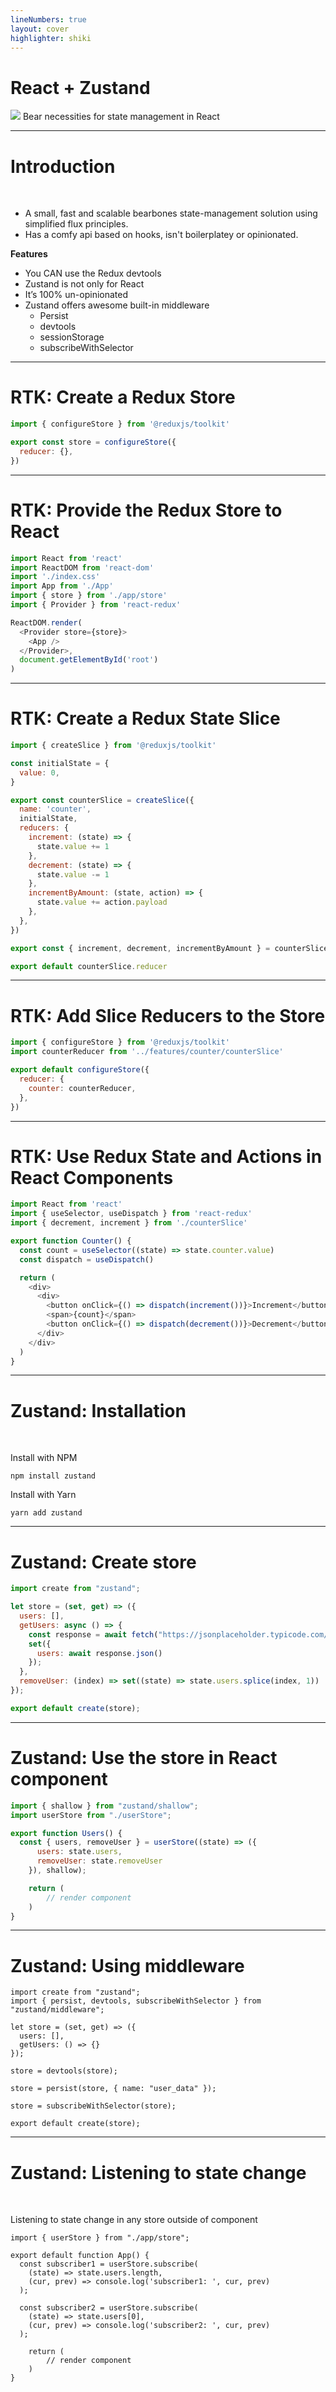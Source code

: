 ```yaml
---
lineNumbers: true
layout: cover
highlighter: shiki
---
```


# React + Zustand

<img class="w-6 inline" src="https://github.githubassets.com/images/icons/emoji/unicode/1f43b.png"> Bear necessities for state management in React

---

# Introduction
<br/>

- A small, fast and scalable bearbones state-management solution using simplified flux principles. 
- Has a comfy api based on hooks, isn't boilerplatey or opinionated.

**Features**
- You CAN use the Redux devtools
- Zustand is not only for React
- It’s 100% un-opinionated
- Zustand offers awesome built-in middleware
	- Persist
	- devtools
	- sessionStorage
	- subscribeWithSelector

---

# RTK: Create a Redux Store​

```js
import { configureStore } from '@reduxjs/toolkit'

export const store = configureStore({
  reducer: {},
})
```

---

# RTK: Provide the Redux Store to React​

```js
import React from 'react'
import ReactDOM from 'react-dom'
import './index.css'
import App from './App'
import { store } from './app/store'
import { Provider } from 'react-redux'

ReactDOM.render(
  <Provider store={store}>
    <App />
  </Provider>,
  document.getElementById('root')
)
```

---

# RTK: Create a Redux State Slice​

```js
import { createSlice } from '@reduxjs/toolkit'

const initialState = {
  value: 0,
}

export const counterSlice = createSlice({
  name: 'counter',
  initialState,
  reducers: {
    increment: (state) => {
      state.value += 1
    },
    decrement: (state) => {
      state.value -= 1
    },
    incrementByAmount: (state, action) => {
      state.value += action.payload
    },
  },
})

export const { increment, decrement, incrementByAmount } = counterSlice.actions

export default counterSlice.reducer
```

---

# RTK: Add Slice Reducers to the Store​

```js
import { configureStore } from '@reduxjs/toolkit'
import counterReducer from '../features/counter/counterSlice'

export default configureStore({
  reducer: {
    counter: counterReducer,
  },
})
```

---

# RTK: Use Redux State and Actions in React Components​

```js
import React from 'react'
import { useSelector, useDispatch } from 'react-redux'
import { decrement, increment } from './counterSlice'

export function Counter() {
  const count = useSelector((state) => state.counter.value)
  const dispatch = useDispatch()

  return (
    <div>
      <div>
        <button onClick={() => dispatch(increment())}>Increment</button>
        <span>{count}</span>
        <button onClick={() => dispatch(decrement())}>Decrement</button>
      </div>
    </div>
  )
}
```

---

# Zustand: Installation
<br/>

Install with NPM

```shell
npm install zustand
```

Install with Yarn

```shell
yarn add zustand
```


---

# Zustand: Create store

```js
import create from "zustand";

let store = (set, get) => ({
  users: [],
  getUsers: async () => {
    const response = await fetch("https://jsonplaceholder.typicode.com/users");
    set({
      users: await response.json()
    });
  },
  removeUser: (index) => set((state) => state.users.splice(index, 1))
});

export default create(store);

```

---

# Zustand: Use the store in React component

```js
import { shallow } from "zustand/shallow";
import userStore from "./userStore";

export function Users() {
  const { users, removeUser } = userStore((state) => ({
      users: state.users,
      removeUser: state.removeUser
    }), shallow);

	return (
		// render component
	)
}
```
---

# Zustand: Using middleware

```js{2,9-13}
import create from "zustand";
import { persist, devtools, subscribeWithSelector } from "zustand/middleware";

let store = (set, get) => ({
  users: [],
  getUsers: () => {}
});

store = devtools(store);

store = persist(store, { name: "user_data" });

store = subscribeWithSelector(store);

export default create(store);

```

---

# Zustand: Listening to state change
<br/>

Listening to state change in any store outside of component

```js{4-12}
import { userStore } from "./app/store";

export default function App() {
  const subscriber1 = userStore.subscribe(
    (state) => state.users.length,
    (cur, prev) => console.log('subscriber1: ', cur, prev)
  );

  const subscriber2 = userStore.subscribe(
    (state) => state.users[0],
    (cur, prev) => console.log('subscriber2: ', cur, prev)
  );

	return (
		// render component
	)
}
```

